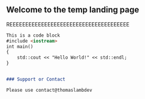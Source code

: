 ## Welcome to the temp landing page

REEEEEEEEEEEEEEEEEEEEEEEEEEEEEEEEEEEEEE
```markdown
This is a code block
#include <iostream>
int main()
{
    std::cout << "Hello World!" << std::endl;
}


### Support or Contact

Please use contact@thomaslambdev
